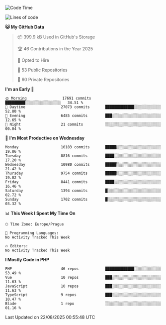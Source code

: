 <!--START_SECTION:waka-->
![Code Time](http://img.shields.io/badge/Code%20Time-1%2C584%20hrs%203%20mins-blue)

![Lines of code](https://img.shields.io/badge/From%20Hello%20World%20I%27ve%20Written-14.7%20million%20lines%20of%20code-blue)

**🐱 My GitHub Data** 

> 📦 399.9 kB Used in GitHub's Storage 
 > 
> 🏆 46 Contributions in the Year 2025
 > 
> 💼 Opted to Hire
 > 
> 📜 53 Public Repositories 
 > 
> 🔑 60 Private Repositories 
 > 
**I'm an Early 🐤** 

```text
🌞 Morning                17691 commits       █████████░░░░░░░░░░░░░░░░   34.51 % 
🌆 Daytime                27073 commits       █████████████░░░░░░░░░░░░   52.80 % 
🌃 Evening                6485 commits        ███░░░░░░░░░░░░░░░░░░░░░░   12.65 % 
🌙 Night                  21 commits          ░░░░░░░░░░░░░░░░░░░░░░░░░   00.04 % 
```
📅 **I'm Most Productive on Wednesday** 

```text
Monday                   10183 commits       █████░░░░░░░░░░░░░░░░░░░░   19.86 % 
Tuesday                  8816 commits        ████░░░░░░░░░░░░░░░░░░░░░   17.20 % 
Wednesday                10980 commits       █████░░░░░░░░░░░░░░░░░░░░   21.42 % 
Thursday                 9754 commits        █████░░░░░░░░░░░░░░░░░░░░   19.02 % 
Friday                   8441 commits        ████░░░░░░░░░░░░░░░░░░░░░   16.46 % 
Saturday                 1394 commits        █░░░░░░░░░░░░░░░░░░░░░░░░   02.72 % 
Sunday                   1702 commits        █░░░░░░░░░░░░░░░░░░░░░░░░   03.32 % 
```


📊 **This Week I Spent My Time On** 

```text
🕑︎ Time Zone: Europe/Prague

💬 Programming Languages: 
No Activity Tracked This Week

🔥 Editors: 
No Activity Tracked This Week
```

**I Mostly Code in PHP** 

```text
PHP                      46 repos            █████████████░░░░░░░░░░░░   53.49 % 
Vue                      10 repos            ███░░░░░░░░░░░░░░░░░░░░░░   11.63 % 
JavaScript               10 repos            ███░░░░░░░░░░░░░░░░░░░░░░   11.63 % 
TypeScript               9 repos             ███░░░░░░░░░░░░░░░░░░░░░░   10.47 % 
Blade                    1 repo              ░░░░░░░░░░░░░░░░░░░░░░░░░   01.16 % 
```




 Last Updated on 22/08/2025 00:55:48 UTC
<!--END_SECTION:waka-->
<!--
**AlexKratky/AlexKratky** is a ✨ _special_ ✨ repository because its `README.md` (this file) appears on your GitHub profile.

Here are some ideas to get you started:

- 🔭 I’m currently working on ...
- 🌱 I’m currently learning ...
- 👯 I’m looking to collaborate on ...
- 🤔 I’m looking for help with ...
- 💬 Ask me about ...
- 📫 How to reach me: ...
- 😄 Pronouns: ...
- ⚡ Fun fact: ...
-->
